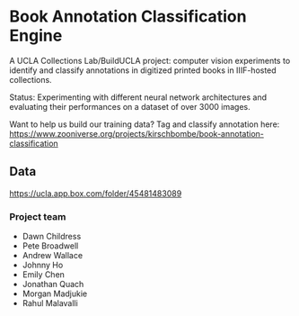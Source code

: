 # Book Annotation Classification Engine

A UCLA Collections Lab/BuildUCLA project: computer vision experiments to identify and classify annotations in digitized printed books in IIIF-hosted collections.

Status: Experimenting with different neural network architectures and evaluating their performances on a dataset of over 3000 images. 

Want to help us build our training data? Tag and classify annotation here: https://www.zooniverse.org/projects/kirschbombe/book-annotation-classification

## Data
https://ucla.app.box.com/folder/45481483089

### Project team

* Dawn Childress
* Pete Broadwell
* Andrew Wallace
* Johnny Ho
* Emily Chen
* Jonathan Quach
* Morgan Madjukie
* Rahul Malavalli
